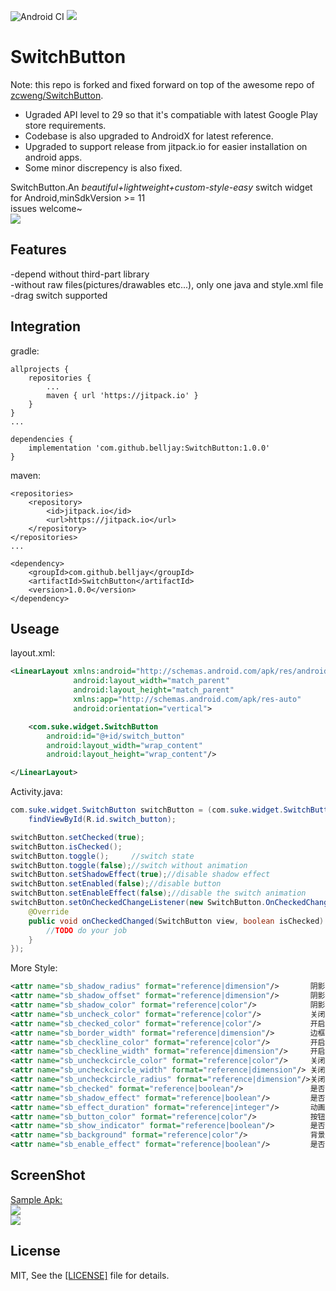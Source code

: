 ![Android CI](https://github.com/belljay/SwitchButton/workflows/Android%20CI/badge.svg)
[![](https://jitpack.io/v/belljay/SwitchButton.svg)](https://jitpack.io/#belljay/SwitchButton)

# SwitchButton

Note: this repo is forked and fixed forward on top of the awesome repo of [zcweng/SwitchButton](https://github.com/zcweng/SwitchButton).

- Ugraded API level to 29 so that it's compatiable with latest Google Play store requirements.
- Codebase is also upgraded to AndroidX for latest reference.
- Upgraded to support release from jitpack.io for easier installation on android apps.
- Some minor discrepency is also fixed.

SwitchButton.An *beautiful+lightweight+custom-style-easy* switch widget for Android,minSdkVersion >= 11<br>
issues welcome~<br>
![](21879.gif)<br>

Features
-------
-depend without third-part library<br>
-without raw files(pictures/drawables etc...), only one java and style.xml file<br>
-drag switch supported<br>


Integration
-------
gradle:
```grovvy
allprojects {
    repositories {
        ...
        maven { url 'https://jitpack.io' }
    }
}
...

dependencies {
    implementation 'com.github.belljay:SwitchButton:1.0.0'
}
```

maven:
```
<repositories>
    <repository>
        <id>jitpack.io</id>
        <url>https://jitpack.io</url>
    </repository>
</repositories>
...

<dependency>
    <groupId>com.github.belljay</groupId>
    <artifactId>SwitchButton</artifactId>
    <version>1.0.0</version>
</dependency>
```

Useage
-------
layout.xml:
```xml
<LinearLayout xmlns:android="http://schemas.android.com/apk/res/android"
              android:layout_width="match_parent"
              android:layout_height="match_parent"
              xmlns:app="http://schemas.android.com/apk/res-auto"
              android:orientation="vertical">

    <com.suke.widget.SwitchButton
        android:id="@+id/switch_button"
        android:layout_width="wrap_content"
        android:layout_height="wrap_content"/>

</LinearLayout>
```

Activity.java:
```java
com.suke.widget.SwitchButton switchButton = (com.suke.widget.SwitchButton)
    findViewById(R.id.switch_button);

switchButton.setChecked(true);
switchButton.isChecked();
switchButton.toggle();     //switch state
switchButton.toggle(false);//switch without animation
switchButton.setShadowEffect(true);//disable shadow effect
switchButton.setEnabled(false);//disable button
switchButton.setEnableEffect(false);//disable the switch animation
switchButton.setOnCheckedChangeListener(new SwitchButton.OnCheckedChangeListener() {
    @Override
    public void onCheckedChanged(SwitchButton view, boolean isChecked) {
        //TODO do your job
    }
});


```

More Style:
```xml
<attr name="sb_shadow_radius" format="reference|dimension"/>       阴影半径  /  Shadow Radius
<attr name="sb_shadow_offset" format="reference|dimension"/>       阴影偏移  /  Shadow Position Offset
<attr name="sb_shadow_color" format="reference|color"/>            阴影颜色  /  Shadow Color
<attr name="sb_uncheck_color" format="reference|color"/>           关闭颜色  /  Unchecked Color
<attr name="sb_checked_color" format="reference|color"/>           开启颜色  /  Checked Color
<attr name="sb_border_width" format="reference|dimension"/>        边框宽度  /  Border Thickness
<attr name="sb_checkline_color" format="reference|color"/>         开启指示器颜色  /  Checked Indicator Line Color
<attr name="sb_checkline_width" format="reference|dimension"/>     开启指示器线宽  /  Checked Indicator Line Thickness
<attr name="sb_uncheckcircle_color" format="reference|color"/>     关闭指示器颜色  /  unchecked Indicator Cicle Color
<attr name="sb_uncheckcircle_width" format="reference|dimension"/> 关闭指示器线宽  /  unchecked Indicator Cicle Thickness
<attr name="sb_uncheckcircle_radius" format="reference|dimension"/>关闭指示器半径  /  unchecked Indicator Cicle Radius
<attr name="sb_checked" format="reference|boolean"/>               是否选中   /  is checked
<attr name="sb_shadow_effect" format="reference|boolean"/>         是否启用阴影  /  Turn on Shadow
<attr name="sb_effect_duration" format="reference|integer"/>       动画时间，默认300ms  /  Animation Duration, default 300ms
<attr name="sb_button_color" format="reference|color"/>            按钮颜色  /  Button Color
<attr name="sb_show_indicator" format="reference|boolean"/>        是否显示指示器，默认true  /  enable indicator, default: true
<attr name="sb_background" format="reference|color"/>              背景色，默认白色  / Background color, default white
<attr name="sb_enable_effect" format="reference|boolean"/>         是否启用特效，默认true / Enable Effect, default true
```


ScreenShot
-------
<a href="https://github.com/zcweng/SwitchButton/blob/master/sample/sample-debug.apk">Sample Apk:</a><br>
![](http://qr.api.cli.im/qr?data=https%253A%252F%252Fgithub.com%252Fzcweng%252FSwitchButton%252Fblob%252Fmaster%252Fsample%252Fsample-debug.apk&level=H&transparent=false&bgcolor=%23ffffff&forecolor=%23000000&blockpixel=12&marginblock=1&logourl=&size=280&kid=cliim&key=8144f9f150d38d7d364c923d0b9c87cf)<br>
![](device-capture.png)


License
-------
MIT, See the <a href="https://github.com/zcweng/SwitchButton/blob/master/LICENSE">[LICENSE]</a> file for details.
